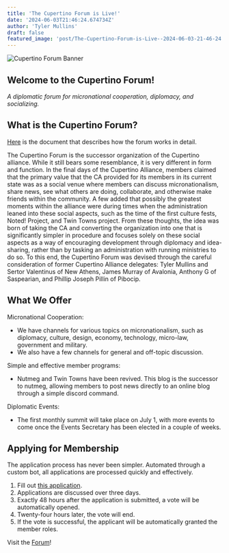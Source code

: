 ```yaml
---
title: 'The Cupertino Forum is Live!'
date: '2024-06-03T21:46:24.674734Z'
author: 'Tyler Mullins'
draft: false
featured_image: 'post/The-Cupertino-Forum-is-Live--2024-06-03-21-46-24.674734/CUPFL.png'
---
```

![Cupertino Forum Banner](https://media.discordapp.net/attachments/1239652375078375555/1247305004897931347/CUPF.png?ex=6661850e&is=6660338e&hm=98ca78d98fcbb24a6cb680fb128346a7427c7fca3076209e2b635d7c03587edb&=&format=webp&quality=lossless&width=1202&height=676)
## Welcome to the Cupertino Forum!
*A diplomatic forum for micronational cooperation, diplomacy, and socializing.*

## What is the Cupertino Forum?
[Here](https://docs.google.com/document/d/1Up5o60SfCa-snuXolb1Evu0NzBOnzfuRvgzZAtRIrSY/edit?usp=sharing) is the document that describes how the forum works in detail.

The Cupertino Forum is the successor organization of the Cupertino alliance. While it still bears some resemblance, it is very different in form and function.
In the final days of the Cupertino Alliance, members claimed that the primary value that the CA provided for its members in its current state was as a social venue where members can discuss micronationalism, share news, see what others are doing, collaborate, and otherwise make friends within the community. A few added that possibly the greatest moments within the alliance were during times when the administration leaned into these social aspects, such as the time of the first culture fests, Noted! Project, and Twin Towns project. 
From these thoughts, the idea was born of taking the CA and converting the organization into one that is significantly simpler in procedure and focuses solely on these social aspects as a way of encouraging development through diplomacy and idea-sharing, rather than by tasking an administration with running ministries to do so. 
To this end, the Cupertino Forum was devised through the careful consideration of former Cupertino Alliance delegates: Tyler Mullins and Sertor Valentinus of New Athens, James Murray of Avalonia, Anthony G of Saspearian, and Phillip Joseph Pillin of Pibocip.

## What We Offer
Micronational Cooperation:
* We have channels for various topics on micronationalism, such as diplomacy, culture, design, economy, technology, micro-law, government and military.
* We also have a few channels for general and off-topic discussion.

Simple and effective member programs:
* Nutmeg and Twin Towns have been revived. This blog is the successor to nutmeg, allowing members to post news directly to an online blog through a simple discord command.

Diplomatic Events:
* The first monthly summit will take place on July 1, with more events to come once the Events Secretary has been elected in a couple of weeks.

## Applying for Membership
The application process has never been simpler. Automated through a custom bot, all applications are processed quickly and effectively.

1. Fill out [this application](https://forms.gle/5bFVwPWMMWd9VZEU6).
2. Applications are discussed over three days.
3. Exactly 48 hours after the application is submitted, a vote will be automatically opened.
4. Twenty-four hours later, the vote will end.
5. If the vote is successful, the applicant will be automatically granted the member roles.


Visit the [Forum](https://discord.cupertinoalliance.com)!
